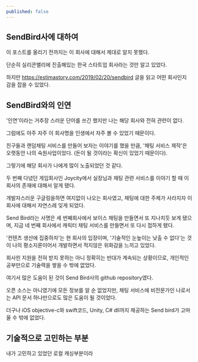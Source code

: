 ```yaml
---
published: false
---
```

## SendBird사에 대하여

이 포스트를 올리기 전까지는 이 회사에 대해서 제대로 알지 못했다.

단순히 실리콘밸리에 진출해있는 한국 스타트업 회사라는 것만 알고 있었다.


하지만 https://estimastory.com/2019/02/20/sendbird 글을 읽고 어떤 회사인지 감을 잡을 수 있었다.



## SendBird와의 인연
'인연'이라는 거추장 스러운 단어를 쓰긴 했지만 나는 해당 회사와 전혀 관련이 없다.

그럼에도 아주 자주 이 회사명을 인생에서 자주 볼 수 있었기 때문이다.

친구들과 랜덤채팅 서비스를 만들어 보자는 이야기를 했을 만큼, '채팅 서비스 제작'은 오랫동안 나의 숙원사업이었다.
(돈이 될 것이라는 확신이 있었기 때문이다).

그렇기에 해당 회사가 나에게 많이 노출되었던 것 같다.

두 번째 다녔던 게임회사인 Joycity에서 실장님과 채팅 관련 서비스를 이야기 할 때 이 회사의 존재에 대해서 알게 됐다.

개발자스러운 구글링을하면 여지없이 나오는 회사였고, 채팅에 대한 주제가 사라지자 이 회사에 대해서 자연스레 잊게 되었다.

Send Bird라는 사명은 세 번째회사에서 보이스 채팅을 만들면서 또 지나치듯 보게 됐으며, 지금 네 번째 회사에서 캐릭터 채팅 서비스를 만들면서 또 다시 접하게 됐다.

'컨텐츠 생산에 집중하자'는 현 회사의 입장이며, '기술적인 눈높이는 낮출 수 없다'는 것이 나의 평소지론이어서 개발하면서 적지않은 위화감을 느끼고 있었다.

회사읜 지원을 전혀 받지 못하는 아니 정확히는 반대가 계속되는 상황이므로, 개인적인 공부만으로 기술력을 쌓을 수 밖에 없었다.

여기서 많은 도움이 된 것이 Send Bird사의 github repository였다.

오픈 소스는 아니였기에 모든 정보를 알 순 없었지만, 채팅 서비스에 비전문가인 나로서는 API 문서 하나만으로도 많은 도움이 될 것이었다.

더구나 iOS objective-c와 swift코드, Unity, C# dll까지 제공하는 Send bird가 고마울 수 밖에 없었다.

## 기술적으로 고민하는 부분


내가 고민하고 있었던 로컬 캐싱부분이라



